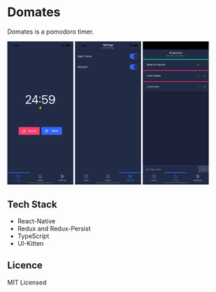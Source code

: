 # Domates

Domates is a pomodoro timer.

<img src="./assets/ss1.png" width="30%" > <img src="./assets/ss2.png" width="30%"> <img src="./assets/ss3.png" width="30%">

## Tech Stack

- React-Native
- Redux and Redux-Persist
- TypeScript
- UI-Kitten

## Licence

MIT Licensed
